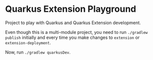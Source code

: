 # Quarkus Extension Playground

Project to play with Quarkus and Quarkus Extension development.

Even though this is a multi-module project, you need to run `./gradlew publish` initially and every time you make changes to `extension` or `extension-deployment`.

Now, run `./gradlew quarkusDev`.